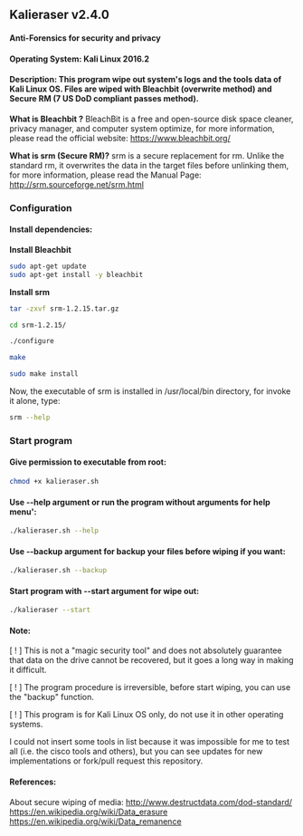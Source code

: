 ## Kalieraser v2.4.0
 
#### Anti-Forensics for security and privacy
#### Operating System: Kali Linux 2016.2
#### Description: This program wipe out system's logs and the tools data of Kali Linux OS. Files are wiped with Bleachbit (overwrite method) and Secure RM (7 US DoD compliant passes method).


**What is Bleachbit ?**
BleachBit is a free and open-source disk space cleaner, privacy manager, and computer system optimize, for more information, please read the official website: https://www.bleachbit.org/


**What is srm (Secure RM)?**
srm is a secure replacement for rm. Unlike the standard rm, it overwrites the data in the target files before unlinking them, for more information, please read the Manual Page: http://srm.sourceforge.net/srm.html 


### Configuration

#### Install dependencies:

**Install Bleachbit**
```bash
sudo apt-get update 
sudo apt-get install -y bleachbit 
```

**Install srm** 
```bash
tar -zxvf srm-1.2.15.tar.gz

cd srm-1.2.15/

./configure

make

sudo make install
```

Now, the executable of srm is installed in /usr/local/bin directory, for invoke it alone, type:
```bash
srm --help
```




### Start program

#### Give permission to executable from root:
```bash
chmod +x kalieraser.sh
```


#### Use --help argument or run the program without arguments for help menu':
```bash
./kalieraser.sh --help
```


#### Use --backup argument for backup your files before wiping if you want:
```bash
./kalieraser.sh --backup
```


#### Start program with --start argument for wipe out:
```bash
./kalieraser --start 
```


#### Note:
[ ! ] This is not a "magic security tool" and does not absolutely guarantee that data on the drive cannot be recovered, but it goes a long way in making it difficult.

[ ! ] The program procedure is irreversible, before start wiping, you can use the "backup" function.

[ ! ] This program is for Kali Linux OS only, do not use it in other operating systems.

I could not insert some tools in list because it was impossible for me to test all (i.e. the cisco tools and others), but you can see updates for new implementations or fork/pull request this repository.


#### References:
About secure wiping of media: 
http://www.destructdata.com/dod-standard/
https://en.wikipedia.org/wiki/Data_erasure
https://en.wikipedia.org/wiki/Data_remanence
